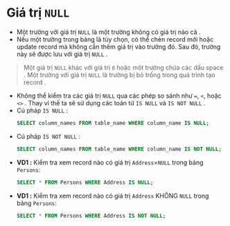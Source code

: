 # Giá trị `NULL`
- Một trường với giá trị `NULL` là một trường không có giá trị nào cả .
- Nếu một trường trong bảng là tùy chọn, có thể chèn record mới hoặc update record mà không cần thêm giá trị vào trường đó. Sau đó, trường này sẽ được lưu với giá trị `NULL` .
> Một giá trị `NULL` khác với giá trị `0` hoặc một trường chứa các dấu space . Một trường với giá trị `NULL` là trường bị bỏ trống trong quá trình tạo record .
- Không thể kiểm tra các giá trị `NULL` qua các phép so sánh như `=`, `<`, hoặc `<>` . Thay vì thế ta sẽ sử dụng các toán tử `IS NULL` và `IS NOT NULL` .
- Cú pháp `IS NULL` :
    ```sql
    SELECT column_names FROM table_name WHERE column_name IS NULL;
    ```
- Cú pháp `IS NOT NULL` :
    ```sql
    SELECT column_names FROM table_name WHERE column_name IS NOT NULL;
    ```
- **VD1 :** Kiểm tra xem record nào có giá trị `Address`=`NULL` trong bảng `Persons`:
    ```sql
    SELECT * FROM Persons WHERE Address IS NULL;
    ```
- **VD1 :** Kiểm tra xem record nào có giá trị `Address` KHÔNG `NULL` trong bảng `Persons`:
    ```sql
    SELECT * FROM Persons WHERE Address IS NOT NULL;
    ```